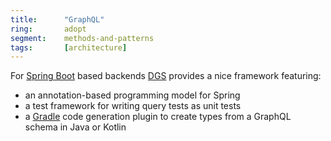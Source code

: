 ```yaml
---
title:      "GraphQL"
ring:       adopt
segment:    methods-and-patterns
tags:       [architecture]
---
```


For [Spring Boot](https://spring.io/projects/spring-boot/) based backends [DGS](https://netflix.github.io/dgs/) provides
a nice framework featuring:

- an annotation-based programming model for Spring
- a test framework for writing query tests as unit tests
- a [Gradle](https://gradle.org/) code generation plugin to create types from a GraphQL schema in Java or Kotlin
